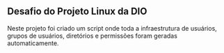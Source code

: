 ## Desafio do Projeto Linux da DIO
Neste projeto foi criado um script onde toda a infraestrutura de usuários, grupos de usuários, diretórios e permissões foram geradas automaticamente.
